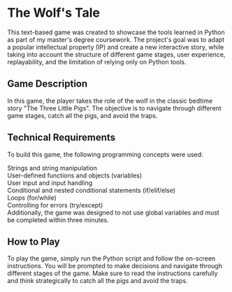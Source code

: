 # The Wolf's Tale
This text-based game was created to showcase the tools learned in Python as part of my master's degree coursework. The project's goal was to adapt a popular intellectual property (IP) and create a new interactive story, while taking into account the structure of different game stages, user experience, replayability, and the limitation of relying only on Python tools.

## Game Description
In this game, the player takes the role of the wolf in the classic bedtime story "The Three Little Pigs". The objective is to navigate through different game stages, catch all the pigs, and avoid the traps.

## Technical Requirements
To build this game, the following programming concepts were used:

Strings and string manipulation<br>
User-defined functions and objects (variables)<br>
User input and input handling<br>
Conditional and nested conditional statements (if/elif/else)<br>
Loops (for/while)<br>
Controlling for errors (try/except)<br>
Additionally, the game was designed to not use global variables and must be completed within three minutes.<br>

## How to Play
To play the game, simply run the Python script and follow the on-screen instructions. You will be prompted to make decisions and navigate through different stages of the game. Make sure to read the instructions carefully and think strategically to catch all the pigs and avoid the traps.


